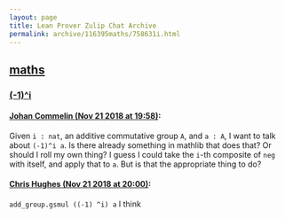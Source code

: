 ```yaml
---
layout: page
title: Lean Prover Zulip Chat Archive 
permalink: archive/116395maths/758631i.html
---
```


## [maths](index.html)
### [(-1)^i](758631i.html)

#### [Johan Commelin (Nov 21 2018 at 19:58)](https://leanprover.zulipchat.com/#narrow/stream/116395-maths/topic/(-1)^i/near/148130726):
Given `i : nat`, an additive commutative group `A`, and `a : A`, I want to talk about `(-1)^i a`. Is there already something in mathlib that does that? Or should I roll my own thing?
I guess I could take the `i`-th composite of `neg` with itself, and apply that to `a`. But is that the appropriate thing to do?

#### [Chris Hughes (Nov 21 2018 at 20:00)](https://leanprover.zulipchat.com/#narrow/stream/116395-maths/topic/(-1)^i/near/148130837):
`add_group.gsmul ((-1) ^i) a` I think

